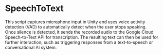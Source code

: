 # SpeechToText

This script captures microphone input in Unity and uses voice activity detection (VAD) to automatically detect when the user stops speaking. 
Once silence is detected, it sends the recorded audio to the Google Cloud Speech-to-Text API for transcription. 
The resulting text can then be used for further interaction, such as triggering responses from a text-to-speech or conversational AI system.

